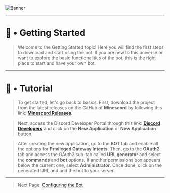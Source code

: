 ![Banner](https://github.com/Henry8K/Minescord/assets/119537238/c54203f1-06b5-4331-ad1a-3f703c48a857)

---

# 🚀 • Getting Started

> Welcome to the Getting Started topic! Here you will find the first steps to download and start using the bot. If you are new to this universe or want to explore the basic functionalities of the bot, this is the right place to start and have your own bot.

---

# 🎯 • Tutorial

> To get started, let's go back to basics. First, download the project from the latest releases on the GitHub of **Minescord** by following this link: **[Minescord Releases](https://github.com/Henry8K/Minescord/releases)**.

> Next, access the Discord Developer Portal through this link: **[Discord Developers](https://discord.com/developers/applications)** and click on the **New Application** or **New Application** button.

> After creating the new application, go to the **BOT** tab and enable all the options for **Privileged Gateway Intents**. Then, go to the **OAuth2** tab and access the OAuth2 sub-tab called **URL generator** and select the **commands** and **bot** options. If another permissions box appears below the current one, select **Administrator**. Once done, click on the generated URL and add the bot to your server.

---

> Next Page: [Configuring the Bot](https://github.com/Henry8K/Minescord/tree/main/docs/wiki/en/config.md)